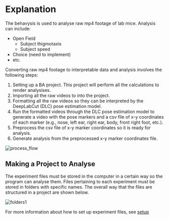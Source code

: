 # Explanation

The behavysis is used to analyse raw mp4 footage of lab mice. Analysis can include:

- Open Field
  - Subject thigmotaxis
  - Subject speed
- Choice (need to implement)
- etc.

Converting raw mp4 footage to interpretable data and analysis involves the following steps:

1. Setting up a BA project. This project will perform all the calculations to render analysises.
2. Importing all the raw videos to into the project.
3. Formatting all the raw videos so they can be interpreted by the DeepLabCut (DLC) pose estimation model.
4. Run the formatted videos through the DLC pose estimation model to generate a video with the pose markers and a csv file of x-y coordinates of each marker (e.g., nose, left ear, right ear, body, front right foot, etc.).
5. Preprocess the csv file of x-y marker coordinates so it is ready for analysis.
6. Generate analysis from the preprocessed x-y marker coordinates file.

![process_flow](../figures/process_flow.png)

## Making a Project to Analyse

The experiment files must be stored in the computer in a certain way so the program can analyse them.
Files pertaining to each experiment must be stored in folders with specific names.
The overall way that the files are structured in a project are shown below.

![folders1](../figures/folders1.png)

For more information about how to set up experiment files, see [setup](../tutorials/setup.md)
